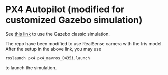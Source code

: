 # PX4 Autopilot (modified for customized Gazebo simulation)

See [this link](https://docs.px4.io/main/en/simulation/ros_interface.html) to use the Gazebo classic simulation.

The repo have been modified to use RealSense camera with the Iris model. After the setup in the above link, you may use
```bash
roslaunch px4 px4_mavros_D435i.launch
```
to launch the simulation.
